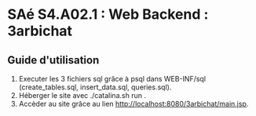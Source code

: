 # SAé S4.A02.1 : Web Backend : 3arbichat

## Guide d'utilisation

1. Executer les 3 fichiers sql grâce à psql dans WEB-INF/sql (create_tables.sql, insert_data.sql, queries.sql).
2. Héberger le site avec ./catalina.sh run .
3. Accèder au site grâce au lien [http://localhost:8080/3arbichat/main.jsp](http://localhost:8080/3arbichat/login.jsp).
